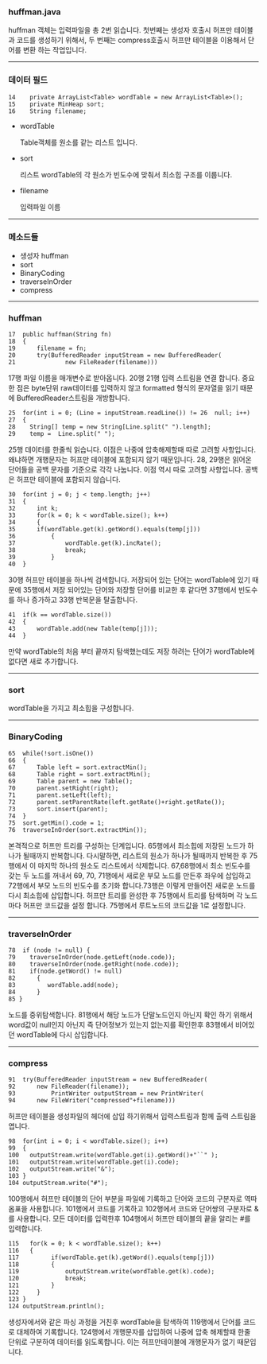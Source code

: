 ### huffman.java
huffman 객체는 입력파일을 총 2번 읽습니다. 첫번째는 생성자 호출시 허프만 테이블과 코드를 생성하기 위해서, 두 번째는 compress호출시 허프만 테이블을 이용해서 단어를 변환 하는 작업입니다.

---
### 데이터 필드

```
14    private ArrayList<Table> wordTable = new ArrayList<Table>();
15    private MinHeap sort;
16    String filename;
```
* wordTable

  Table객체를 원소를 같는 리스트 입니다.

* sort

  리스트 wordTable의 각 원소가 빈도수에 맞춰서 최소힙 구조를 이룹니다.
* filename

  입력파일 이름

---

### 메소드들

* 생성자 huffman
* sort
* BinaryCoding
* traverseInOrder
* compress

---
### huffman

```
17  public huffman(String fn)
18	{
19		filename = fn;
20		try(BufferedReader inputStream = new BufferedReader(
21				new FileReader(filename)))
```

17행 파일 이름을 매개변수로 받아옵니다.
20행 21행 입력 스트림을 연결 합니다. 중요한 점은 byte단위 raw데이터를 입력하지 않고 formatted 형식의 문자열을 읽기 때문에 BufferedReader스트림을 개방합니다.

```
25  for(int i = 0; (Line = inputStream.readLine()) != 26  null; i++)
27  {
28    String[] temp = new String[Line.split(" ").length];
29    temp =  Line.split(" ");  
```
25행 데이터를 한줄씩 읽습니다. 이점은 나중에 압축해제할때 따로 고려할 사항입니다. 왜냐하면 개행문자는 허프만 테이블에 포함되지 않기 때문입니다.
28, 29행은 읽어온 단어들을 공백 문자를 기준으로 각각 나눕니다. 이점 역시 따로 고려할 사항입니다. 공백은 허프만 테이블에 포함되지 않습니다.
```
30  for(int j = 0; j < temp.length; j++)
31  {
32  	int k;
33  	for(k = 0; k < wordTable.size(); k++)
34  	{
35    	if(wordTable.get(k).getWord().equals(temp[j]))
36  		{
37  			wordTable.get(k).incRate();
38  			break;
39  		}
40	}
```
30행 허프만 테이블을 하나씩 검색합니다. 저장되어 있는 단어는 wordTable에 있기 때문에 35행에서 저장 되어있는 단어와 저장할 단어를 비교한 후 같다면 37행에서 빈도수를 하나 증가하고 33행 반복문을 탈출합니다.

```
41  if(k == wordTable.size())
42  {
43		wordTable.add(new Table(temp[j]));
44  }
```
만약 wordTable의 처음 부터 끝까지 탐색했는데도 저장 하려는 단어가 wordTable에 없다면 새로 추가합니다.

---
### sort
wordTable을 가지고 최소힙을 구성합니다.

---
### BinaryCoding
```
65  while(!sort.isOne())
66  {
67  	Table left = sort.extractMin();
68  	Table right = sort.extractMin();
69  	Table parent = new Table();
70  	parent.setRight(right);
71  	parent.setLeft(left);
72  	parent.setParentRate(left.getRate()+right.getRate());
73  	sort.insert(parent);			
74  }
75  sort.getMin().code = 1;
76  traverseInOrder(sort.extractMin());
```
본격적으로 허프만 트리를 구성하는 단계입니다. 65행에서 최소힙에 저장된 노드가 하나가 될때까지 반복합니다. 다시말하면, 리스트의 원소가 하나가 될때까지 반복한 후 75행에서 이 마지막 하나의 원소도 리스트에서 삭제합니다. 67,68행에서 최소 빈도수를 갖는 두 노드를 꺼내서 69, 70, 71행에서 새로운 부모 노드를 만든후 좌우에 삽입하고 72행에서 부모 노드의 빈도수를 초기화 합니다.73행은 이렇게 만들어진 새로운 노드를 다시 최소힙에 삽입합니다. 허프만 트리를 완성한 후 75행에서 트리를 탐색하며 각 노드마다 허프만 코드값을 설정 합니다. 75행에서 루트노드의 코드값을 1로 설정합니다.

---
### traverseInOrder
```
78  if (node != null) {
79    traverseInOrder(node.getLeft(node.code));
80    traverseInOrder(node.getRight(node.code));
81    if(node.getWord() != null)
82  	{
83  	   wordTable.add(node);
84  	}
85 }
```
노드를 중위탐색합니다. 81행에서 해당 노드가 단말노드인지 아닌지 확인 하기 위해서 word값이 null인지 아닌지 즉 단어정보가 있는지 없는지를 확인한후 83행에서 비어있던 wordTable에 다시 삽입합니다.

---
### compress

```
91  try(BufferedReader inputStream = new BufferedReader(
92      new FileReader(filename));
93  		PrintWriter outputStream = new PrintWriter(
94      new FileWriter("compressed"+filename)))
```
허프만 테이블을 생성파일의 헤더에 삽입 하기위해서 입력스트림과 함께 출력 스트림을 엽니다.

```
98  for(int i = 0; i < wordTable.size(); i++)
99  {
100   outputStream.write(wordTable.get(i).getWord()+"``" );
101   outputStream.write(wordTable.get(i).code);
102   outputStream.write("&");
103 }
104 outputStream.write("#");
```
100행에서 허프만 테이블의 단어 부분을 파일에 기록하고 단어와 코드의 구분자로 역따옴표을 사용합니다. 101행에서 코드를 기록하고 102행에서 코드와 단어쌍의 구분자로 &를 사용합니다. 모든 데이터를 입력한후 104행에서 허프만 테이블의 끝을 알리는 #를 입력합니다.
```
115   for(k = 0; k < wordTable.size(); k++)
116   {
117			if(wordTable.get(k).getWord().equals(temp[j]))
118			{
119				outputStream.write(wordTable.get(k).code);
120				break;
121			}
122		}
123	}
124	outputStream.println();
```
생성자에서와 같은 파싱 과정을 거친후 wordTable을 탐색하여 119행에서 단어를 코드로 대체하여 기록합니다. 124행에서 개행문자를 삽입하여 나중에 압축 해제할때 한줄 단위로 구분하여 데이터를 읽도록합니다. 이는 허프만테이블에 개행문자가 없기 때문입니다.
